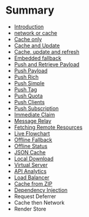 # Summary

* [Introduction](README.md)
* [network or cache](chapter1.md)
* [Cache only](cache-only.md)
* [Cache and Update](cache-and-update.md)
* [Cache, update and refresh](cache-update-and-refresh.md)
* [Embedded fallback](embedded-fallback.md)
* [Push and Retrieve Payload](push-and-retrieve-payload.md)
* [Push Payload](push-payload.md)
* [Push Rich](push-rich.md)
* [Push Simple](push-simple.md)
* [Push Tag](push-tag.md)
* [Push Quota](push-quota.md)
* [Push Clients](push-clients.md)
* [Push Subscription](push-subscription.md)
* [Immediate Claim](immediate-claim.md)
* [Message Relay](message-relay.md)
* [Fetching Remote Resources](fetching-remote-resources.md)
* [Live Flowchart](live-flowchart.md)
* [Offline Fallback](offline-fallback.md)
* [Offline Status](offline-status.md)
* [JSON Cache](json-cache.md)
* [Local Download](local-download.md)
* [Virtual Server](virtual-server.md)
* [API Analytics](api-analytics.md)
* [Load Balancer](load-balancer.md)
* [Cache from ZIP](cache-from-zip.md)
* [Dependency Injection](dependency-injection.md)
* Request Deferrer
* Cache then Network
* Render Store


